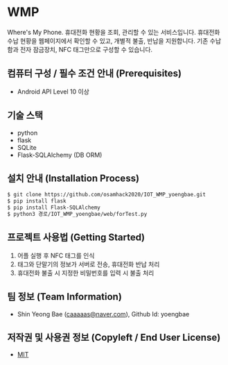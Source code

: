 # WMP

Where's My Phone. 휴대전화 현황을 조회, 관리할 수 있는 서비스입니다.
휴대전화 수납 현황을 웹페이지에서 확인할 수 있고, 개별적 불출, 반납을 지원합니다.
기존 수납함과 전자 잠금장치, NFC 태그만으로 구성할 수 있습니다.

## 컴퓨터 구성 / 필수 조건 안내 (Prerequisites)
* Android API Level 10 이상

## 기술 스택
 - python
 - flask
 - SQLite
 - Flask-SQLAlchemy (DB ORM)
  

## 설치 안내 (Installation Process)
```bash
$ git clone https://github.com/osamhack2020/IOT_WMP_yoengbae.git
$ pip install flask
$ pip install Flask-SQLAlchemy
$ python3 경로/IOT_WMP_yoengbae/web/forTest.py
```

## 프로젝트 사용법 (Getting Started)
1. 어플 실행 후 NFC 태그를 인식
2. 태그와 단말기의 정보가 서버로 전송, 휴대전화 반납 처리
3. 휴대전화 불출 시 지정한 비밀번호를 입력 시 불출 처리

 
## 팀 정보 (Team Information)
- Shin Yeong Bae (caaaaas@naver.com), Github Id: yoengbae

## 저작권 및 사용권 정보 (Copyleft / End User License)
 * [MIT](https://github.com/osam2020-WEB/Sample-ProjectName-TeamName/blob/master/license.md)
